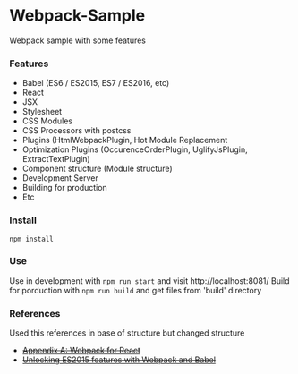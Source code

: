 # Webpack-Sample
Webpack sample with some features

### Features
- Babel (ES6 / ES2015, ES7 / ES2016, etc)
- React
- JSX
- Stylesheet
- CSS Modules
- CSS Processors with postcss
- Plugins (HtmlWebpackPlugin, Hot Module Replacement
- Optimization Plugins (OccurenceOrderPlugin, UglifyJsPlugin, ExtractTextPlugin)
- Component structure (Module structure)
- Development Server
- Building for production
- Etc

### Install
`npm install`

### Use
Use in development with `npm run start` and visit http://localhost:8081/
Build for porduction with `npm run build` and get files from 'build' directory

### References
Used this references in base of structure but changed structure

- ~~[Appendix A: Webpack for React](http://www.pro-react.com/materials/appendixA/)~~
- ~~[Unlocking ES2015 features with Webpack and Babel](http://blog.xebia.com/unlocking-es2015-features-with-webpack-and-babel/)~~ 